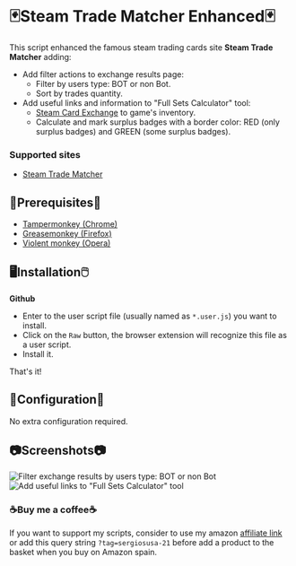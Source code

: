 # 🃏Steam Trade Matcher Enhanced🃏

This script enhanced the famous steam trading cards site **Steam Trade Matcher** adding: 

* Add filter actions to exchange results page: 
  * Filter by users type: BOT or non Bot.
  * Sort by trades quantity.
* Add useful links and information to "Full Sets Calculator" tool:
  * [Steam Card Exchange](https://www.steamcardexchange.net/) to game's inventory. 
  * Calculate and mark surplus badges with a border color: RED (only surplus badges) and GREEN (some surplus badges).

### Supported sites

- [Steam Trade Matcher](https://www.steamtradematcher.com)

## 📌Prerequisites📎

- [Tampermonkey (Chrome)](https://tampermonkey.net)
- [Greasemonkey (Firefox)](http://www.greasespot.net)
- [Violent monkey (Opera)](https://addons.opera.com/sk/extensions/details/violent-monkey/)

## 🖥️Installation🖱️

**Github**

- Enter to the user script file (usually named as <code>*.user.js</code>) you want to install.
- Click on the <code>Raw</code> button, the browser extension will recognize this file as a user script.
- Install it.

That's it!

## 🔧Configuration🔧

No extra configuration required.

## 📷Screenshots📷

![Filter exchange results  by users type: BOT or non Bot](https://i.ibb.co/VtCCLd7/steamtradematcher-1.png)
![Add useful links to "Full Sets Calculator" tool](https://i.ibb.co/MpNzLy8/steamtradematcher-2.png)

### ☕Buy me a coffee☕

If you want to support my scripts, consider to use my amazon [affiliate link](https://amazon.es/?tag=sergiosusa-21) or add this query string ``?tag=sergiosusa-21`` before add a product to the basket when you buy on Amazon spain.
